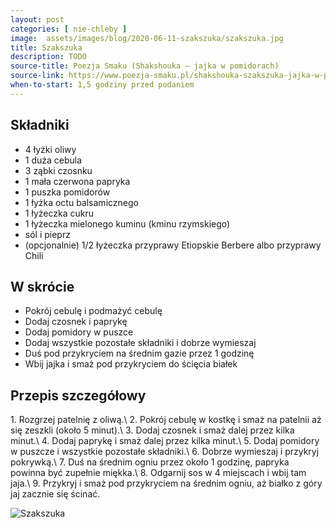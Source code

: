 ```yaml
---
layout: post
categories: [ nie-chleby ]
image:  assets/images/blog/2020-06-11-szakszuka/szakszuka.jpg
title: Szakszuka
description: TODO
source-title: Poezja Smaku (Shakshouka – jajka w pomidorach)
source-link: https://www.poezja-smaku.pl/shakshouka-szakszuka-jajka-w-pomidorach/
when-to-start: 1,5 godziny przed podaniem
---
```


## Składniki

* 4 łyżki oliwy
* 1 duża cebula
* 3 ząbki czosnku
* 1 mała czerwona papryka
* 1 puszka pomidorów
* 1 łyżka octu balsamicznego
* 1 łyżeczka cukru
* 1 łyżeczka mielonego kuminu (kminu rzymskiego)
* sól i pieprz
* (opcjonalnie) 1/2 łyżeczka przyprawy Etiopskie Berbere albo przyprawy Chili

## W skrócie

* Pokrój cebulę i podmażyć cebulę
* Dodaj czosnek i paprykę
* Dodaj pomidory w puszce
* Dodaj wszystkie pozostałe składniki i dobrze wymieszaj
* Duś pod przykryciem na średnim gazie przez 1 godzinę
* Wbij jajka i smaż pod przykryciem do ścięcia białek


## Przepis szczegółowy

1\. Rozgrzej patelnię z oliwą.\\
2\. Pokrój cebulę w kostkę i smaż na patelnii aż się zeszkli (około 5 minut).\\
3\. Dodaj czosnek i smaż dalej przez kilka minut.\\
4\. Dodaj paprykę i smaż dalej przez kilka minut.\\
5\. Dodaj pomidory w puszcze i wszystkie pozostałe składniki.\\
6\. Dobrze wymieszaj i przykryj pokrywką.\\
7\. Duś na średnim ogniu przez około 1 godzinę, papryka powinna być zupełnie miękka.\\
8\. Odgarnij sos w 4 miejscach i wbij tam jaja.\\
9\. Przykryj i smaż pod przykryciem na średnim ogniu, aż białko z góry jaj zacznie się ścinać.



![Szakszuka](/assets/images/blog/2020-06-11-szakszuka/koniec.jpg)

